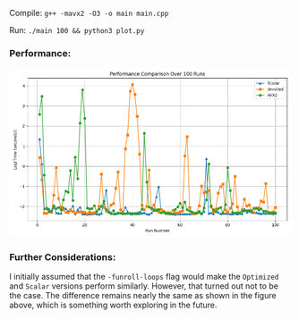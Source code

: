 Compile:
`g++ -mavx2 -O3 -o main main.cpp`

Run:
`./main 100 && python3 plot.py`

### Performance:
![img.png](misc/img.png)

### Further Considerations:
I initially assumed that the `-funroll-loops` flag would make the `Optimized` and `Scalar` versions perform similarly. However, that turned out not to be the case. The difference remains nearly the same as shown in the figure above, which is something worth exploring in the future.